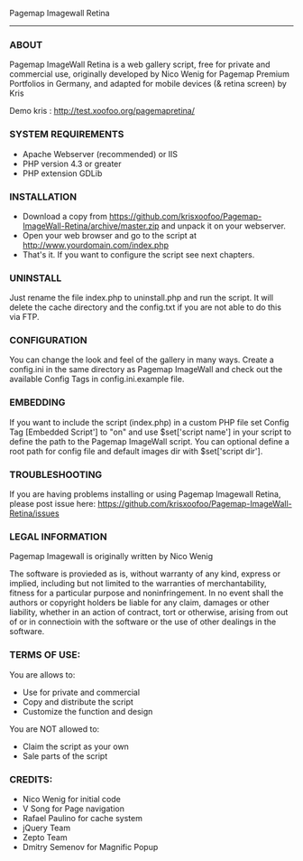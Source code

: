 Pagemap Imagewall Retina
************************

### ABOUT
Pagemap ImageWall Retina is a web gallery script, free for private and commercial use, originally developed by Nico Wenig for Pagemap Premium Portfolios in Germany, and adapted for mobile devices (& retina screen) by Kris

Demo kris : http://test.xoofoo.org/pagemapretina/

### SYSTEM REQUIREMENTS
- Apache Webserver (recommended) or IIS
- PHP version 4.3 or greater
- PHP extension GDLib

### INSTALLATION
- Download a copy from https://github.com/krisxoofoo/Pagemap-ImageWall-Retina/archive/master.zip and unpack it on your webserver.
- Open your web browser and go to the script at http://www.yourdomain.com/index.php
- That's it. If you want to configure the script see next chapters.

### UNINSTALL
Just rename the file index.php to uninstall.php and run the script.
It will delete the cache directory and the config.txt if you are not able to do this via FTP.

### CONFIGURATION
You can change the look and feel of the gallery in many ways.
Create a config.ini in the same directory as Pagemap ImageWall and check out the available Config Tags in config.ini.example file.

### EMBEDDING
If you want to include the script (index.php) in a custom PHP file set Config Tag [Embedded Script'] to "on" and use $set['script name'] in your script to define the path to the Pagemap ImageWall script. You can optional define a root path for config file and default images dir with $set['script dir'].

### TROUBLESHOOTING
If you are having problems installing or using Pagemap Imagewall Retina, please post issue here: https://github.com/krisxoofoo/Pagemap-ImageWall-Retina/issues

### LEGAL INFORMATION
Pagemap Imagewall is originally written by Nico Wenig

The software is provieded as is, without warranty of any kind, express or implied, including but not limited to the warranties of merchantability, fitness for a particular purpose and noninfringement. In no event shall the authors or copyright holders be liable for any claim, damages or other liability, whether in an action of contract, tort or otherwise, arising from
out of or in connectioin with the software or the use of other dealings in the software.

### TERMS OF USE:
You are allows to:
- Use for private and commercial
- Copy and distribute the script
- Customize the function and design

You are NOT allowed to:
- Claim the script as your own
- Sale parts of the script

### CREDITS:
- Nico Wenig for initial code
- V Song for Page navigation
- Rafael Paulino for cache system
- jQuery Team
- Zepto Team
- Dmitry Semenov for Magnific Popup